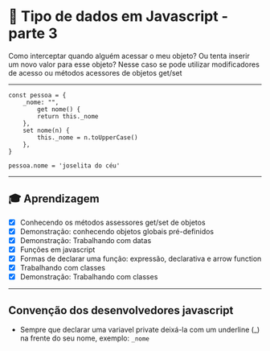 # 🤯 Tipo de dados em Javascript - parte 3
Como interceptar quando alguém acessar o meu objeto? Ou tenta inserir um novo valor para esse objeto?
Nesse caso se pode utilizar modificadores de acesso ou métodos acessores de objetos get/set

----

````
const pessoa = {
    _nome: "",
        get nome() {
        return this._nome
    },
    set nome(n) {
        this._nome = n.toUpperCase()
    },
}

pessoa.nome = 'joselita do céu'
````

----

## 🎓 Aprendizagem

- [x] Conhecendo os métodos assessores get/set de objetos
- [x] Demonstração: conhecendo objetos globais pré-definidos
- [x] Demonstração: Trabalhando com datas
- [x] Funções em javascript
- [x] Formas de declarar uma função: expressão, declarativa e arrow function
- [x] Trabalhando com classes
- [x] Demonstração: Trabalhando com classes

---

## Convenção dos desenvolvedores javascript

- Sempre que declarar uma variavel private deixá-la com um underline (_) na frente do seu nome, exemplo: `_nome`
